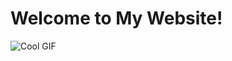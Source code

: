 <!DOCTYPE html>
<html>
<head>
    <title>My Awesome Website</title>
</head>
<body>
    <h1>Welcome to My Website!</h1>
    <img src="icegif-144.gif" alt="Cool GIF">
</body>
</html>
